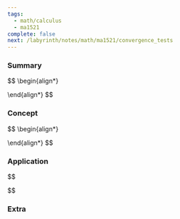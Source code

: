 ```yaml
---
tags:
  - math/calculus
  - ma1521
complete: false
next: /labyrinth/notes/math/ma1521/convergence_tests
---
```

   
### Summary
$$
\begin{align*}

\end{align*}
$$
### Concept
$$
\begin{align*}

\end{align*}
$$
### Application
$$

$$

### Extra

